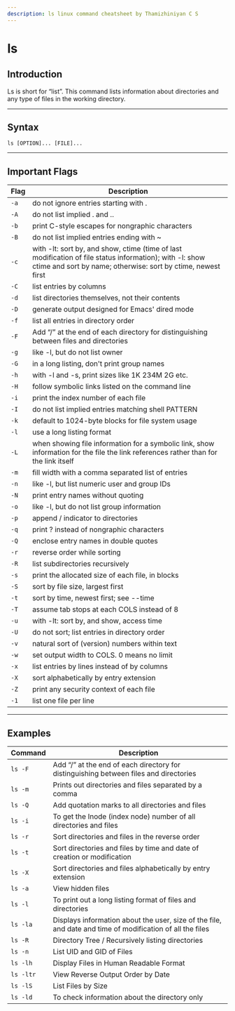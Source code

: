 ```yaml
---
description: ls linux command cheatsheet by Thamizhiniyan C S
---
```


# ls

## Introduction

Ls is short for “list”. This command lists information about directories and any type of files in the working directory.

***

## Syntax

`ls [OPTION]... [FILE]...`

***

## Important Flags

| Flag | Description                                                                                                                                                             |
| ---- | ----------------------------------------------------------------------------------------------------------------------------------------------------------------------- |
| `-a` | do not ignore entries starting with .                                                                                                                                   |
| `-A` | do not list implied . and ..                                                                                                                                            |
| `-b` | print C-style escapes for nongraphic characters                                                                                                                         |
| `-B` | do not list implied entries ending with \~                                                                                                                              |
| `-c` | with -lt: sort by, and show, ctime (time of last modification of file status information); with -l: show ctime and sort by name; otherwise: sort by ctime, newest first |
| `-C` | list entries by columns                                                                                                                                                 |
| `-d` | list directories themselves, not their contents                                                                                                                         |
| `-D` | generate output designed for Emacs' dired mode                                                                                                                          |
| `-f` | list all entries in directory order                                                                                                                                     |
| `-F` | Add “/” at the end of each directory for distinguishing between files and directories                                                                                   |
| `-g` | like -l, but do not list owner                                                                                                                                          |
| `-G` | in a long listing, don't print group names                                                                                                                              |
| `-h` | with -l and -s, print sizes like 1K 234M 2G etc.                                                                                                                        |
| `-H` | follow symbolic links listed on the command line                                                                                                                        |
| `-i` | print the index number of each file                                                                                                                                     |
| `-I` | do not list implied entries matching shell PATTERN                                                                                                                      |
| `-k` | default to 1024-byte blocks for file system usage                                                                                                                       |
| `-l` | use a long listing format                                                                                                                                               |
| `-L` | when showing file information for a symbolic link, show information for the file the link references rather than for the link itself                                    |
| `-m` | fill width with a comma separated list of entries                                                                                                                       |
| `-n` | like -l, but list numeric user and group IDs                                                                                                                            |
| `-N` | print entry names without quoting                                                                                                                                       |
| `-o` | like -l, but do not list group information                                                                                                                              |
| `-p` | append / indicator to directories                                                                                                                                       |
| `-q` | print ? instead of nongraphic characters                                                                                                                                |
| `-Q` | enclose entry names in double quotes                                                                                                                                    |
| `-r` | reverse order while sorting                                                                                                                                             |
| `-R` | list subdirectories recursively                                                                                                                                         |
| `-s` | print the allocated size of each file, in blocks                                                                                                                        |
| `-S` | sort by file size, largest first                                                                                                                                        |
| `-t` | sort by time, newest first; see --time                                                                                                                                  |
| `-T` | assume tab stops at each COLS instead of 8                                                                                                                              |
| `-u` | with -lt: sort by, and show, access time                                                                                                                                |
| `-U` | do not sort; list entries in directory order                                                                                                                            |
| `-v` | natural sort of (version) numbers within text                                                                                                                           |
| `-w` | set output width to COLS. 0 means no limit                                                                                                                              |
| `-x` | list entries by lines instead of by columns                                                                                                                             |
| `-X` | sort alphabetically by entry extension                                                                                                                                  |
| `-Z` | print any security context of each file                                                                                                                                 |
| `-1` | list one file per line                                                                                                                                                  |

***

## Examples

| Command   | Description                                                                                               |
| --------- | --------------------------------------------------------------------------------------------------------- |
| `ls -F`   | Add “/” at the end of each directory for distinguishing between files and directories                     |
| `ls -m`   | Prints out directories and files separated by a comma                                                     |
| `ls -Q`   | Add quotation marks to all directories and files                                                          |
| `ls -i`   | To get the Inode (index node) number of all directories and files                                         |
| `ls -r`   | Sort directories and files in the reverse order                                                           |
| `ls -t`   | Sort directories and files by time and date of creation or modification                                   |
| `ls -X`   | Sort directories and files alphabetically by entry extension                                              |
| `ls -a`   | View hidden files                                                                                         |
| `ls -l`   | To print out a long listing format of files and directories                                               |
| `ls -la`  | Displays information about the user, size of the file, and date and time of modification of all the files |
| `ls -R`   | Directory Tree / Recursively listing directories                                                          |
| `ls -n`   | List UID and GID of Files                                                                                 |
| `ls -lh`  | Display Files in Human Readable Format                                                                    |
| `ls -ltr` | View Reverse Output Order by Date                                                                         |
| `ls -lS`  | List Files by Size                                                                                        |
| `ls -ld`  | To check information about the directory only                                                             |
